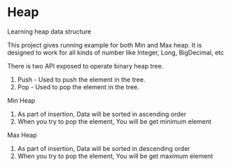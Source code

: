 # Heap
Learning heap data structure 


This project gives running example for both Min and Max heap. 
It is designed to work for all kinds of number like Integer, Long, BigDecimal, etc

There is two API exposed to operate binary heap tree. 
   1. Push - Used to push the element in the tree.
   2. Pop - Used to pop the element in the tree.

Min Heap
   1. As part of insertion, Data will be sorted in ascending order
   2. When you try to pop the element, You will be get minimum element 
   
Max Heap
   1. As part of insertion, Data will be sorted in descending order
   2. When you try to pop the element, You will be get maximum element 
